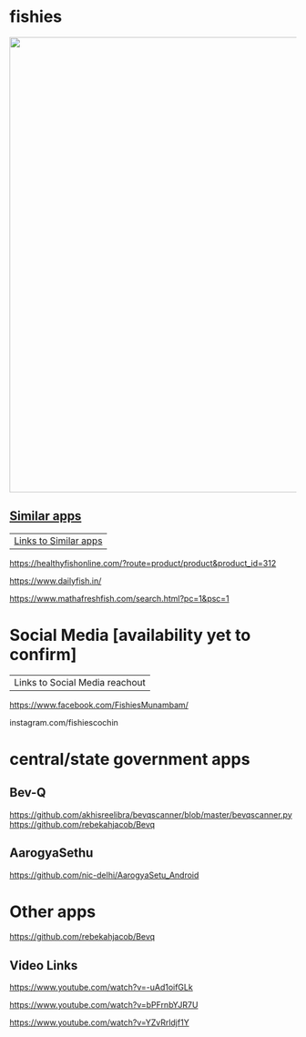 # fishies



<a href="http://www.pidramble.com"><img src="https://github.com/EtricKombat/fishies/blob/master/docs/pics/fishes_logo.jpeg" width="900%" height="800"> 

## Similar apps
<table>
  <tr><td>
Links to Similar apps
</td></tr>
</table>

https://healthyfishonline.com/?route=product/product&product_id=312

https://www.dailyfish.in/

https://www.mathafreshfish.com/search.html?pc=1&psc=1


# Social Media [availability yet to confirm]

<table>
  <tr><td>
Links to Social Media reachout
</td></tr>
</table>

https://www.facebook.com/FishiesMunambam/

instagram.com/fishiescochin

# central/state government apps
## Bev-Q

https://github.com/akhisreelibra/bevqscanner/blob/master/bevqscanner.py
https://github.com/rebekahjacob/Bevq

## AarogyaSethu
https://github.com/nic-delhi/AarogyaSetu_Android

# Other apps
https://github.com/rebekahjacob/Bevq

## Video Links

https://www.youtube.com/watch?v=-uAd1oifGLk

https://www.youtube.com/watch?v=bPFrnbYJR7U

https://www.youtube.com/watch?v=YZvRrldjf1Y
